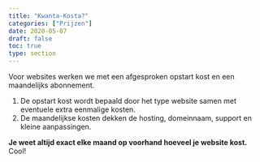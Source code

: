 ```yaml
---
title: "Kwanta-Kosta?"
categories: ["Prijzen"]
date: 2020-05-07
draft: false
toc: true
type: section
---
```

Voor websites werken we  met een afgesproken opstart kost en een maandelijks abonnement.

1) De opstart kost wordt bepaald door het type website samen met eventuele extra eenmalige kosten.
2) De maandelijkse kosten dekken de hosting, domeinnaam, support en kleine aanpassingen.

**Je weet altijd exact elke maand op voorhand hoeveel je website kost.** Cool!


